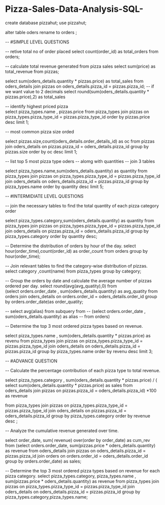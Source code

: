 # Pizza-Sales-Data-Analysis-SQL-

create database pizzahut;
use pizzahut;

alter table oders
rename to orders ;

-- #SIMPLE LEVEL QUESTIONS

-- retive total no of order placed
select count(order_id) as total_orders from orders;


-- calculate total revenue generated from pizza sales
select sum(price) as total_revenue from pizzas;

select sum(oders_details.quantity * pizzas.price) as total_sales
from oders_details
join pizzas
on oders_details.pizza_id = pizzas.pizza_id;
-- if we want value to 2 decimals select round(sum(oders_details.quantity * pizzas.price),2) as total_sales

-- identify highest priced pizza  
select pizza_types.name  , pizzas.price 
from pizza_types 
join pizzas
on pizza_types.pizza_type_id  = pizzas.pizza_type_id
order by pizzas.price desc
 limit 1;
 
--  most common pizza size orded

select pizzas.size,count(oders_details.order_details_id) as oc
from pizzas
join oders_details 
on pizzas.pizza_id = oders_details.pizza_id
group by pizzas.size
order by oc desc 
limit 1;

-- list top 5 most pizza type oders
-- alomg with quantities
-- join 3 tables

select pizza_types.name,sum(oders_details.quantity) as quantity
from pizza_types
join pizzas
on pizza_types.pizza_type_id = pizzas.pizza_type_id
join oders_details
on oders_details.pizza_id = pizzas.pizza_id
group by pizza_types.name
order by quantity desc
limit 5;


-- #INTERMIDIATE LEVEL QUESTIONS

-- join the necessary tables to find the total quantity of each pizza category order

select pizza_types.category,sum(oders_details.quantity) as quantity
from pizza_types
join pizzas
on pizza_types.pizza_type_id = pizzas.pizza_type_id 
join oders_details
on pizzas.pizza_id = oders_details.pizza_id
group by pizza_types.category 
order by quantity desc;


-- Determine the distribution of orders by hour of the day.
select hour(order_time),count(order_id) as order_count from orders
group by hour(order_time);

-- Join relevant tables to find the category-wise distribution of pizzas.
select category ,count(name) from pizza_types
group by category;

-- Group the orders by date and calculate the average number of pizzas ordered per day. 
select round(avg(avg_quatity),0) from  
(select orders.order_date , sum(oders_details.quantity) as avg_quatity
from orders
join oders_details
on orders.order_id = oders_details.order_id
group by orders.order_date)as order_quatity;

-- select avg(alias) from  subquery from
-- (select orders.order_date , sum(oders_details.quantity) as alias
-- from orders)

-- Determine the top 3 most ordered pizza types based on revenue.

select pizza_types.name ,
sum(oders_details.quantity * pizzas.price) as revenu
from pizza_types
join pizzas
on pizza_types.pizza_type_id = pizzas.pizza_type_id
join oders_details
on oders_details.pizza_id = pizzas.pizza_id
group by pizza_types.name order by revenu desc
limit 3;


-- #ADVANCE QUESTION 

-- Calculate the percentage contribution of each pizza type to total revenue.

select pizza_types.category , sum(oders_details.quantity * pizzas.price)
 /
( select sum(oders_details.quantity * pizzas.price) as sales 
from oders_details 
join pizzas
on pizzas.pizza_id = oders_details.pizza_id) *100 as revenue

from pizza_types
join pizzas
on pizza_types.pizza_type_id = pizzas.pizza_type_id
join oders_details
on pizzas.pizza_id = oders_details.pizza_id
group by pizza_types.category
order by revenue desc ;


-- Analyze the cumulative revenue generated over time.

select order_date, 
sum( revenue) over(order by order_date) as cum_rev
from 
(select orders.order_date,
sum(pizzas.price * oders_details.quantity) as revenue
from oders_details
join pizzas
 on  oders_details.pizza_id = pizzas.pizza_id
 join orders 
 on orders.order_id = oders_details.order_id 
 group by orders.order_date) as sales;
 
 
 
 -- Determine the top 3 most ordered pizza types based on revenue for each pizza category.
 select pizza_types.category, pizza_types.name ,
 sum(pizzas.price * oders_details.quantity) as revenue 
 from pizza_types
 join pizzas
 on pizza_types.pizza_type_id = pizzas.pizza_type_id
 join oders_details
 on oders_details.pizza_id = pizzas.pizza_id
 group by pizza_types.category,pizza_types.name;
 
 
